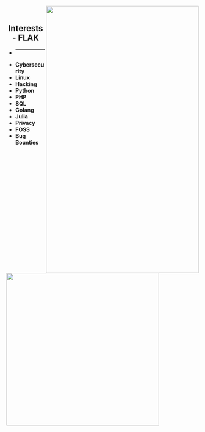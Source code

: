 <br/>
    <img align="right" src="https://github-readme-stats.vercel.app/api?username=derealizations&show_icons=true&theme=dracula" width="400" height="700" />
<br/>
<h2 align="center">
    Interests - FLAK
</h2>

- ****
- **Cybersecurity**
- **Linux**
- **Hacking**
- **Python**
- **PHP**
- **SQL**
- **Golang**
- **Julia**
- **Privacy**
- **FOSS**
- **Bug Bounties**
<br/>
<img align="center" src="https://github-readme-stats.vercel.app/api/top-langs/?username=derealizations&layout=donut" width="400" height="400" />
<br/>
